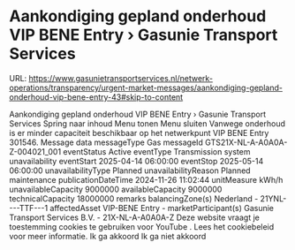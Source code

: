 # Aankondiging gepland onderhoud VIP BENE Entry › Gasunie Transport Services

URL: https://www.gasunietransportservices.nl/netwerk-operations/transparency/urgent-market-messages/aankondiging-gepland-onderhoud-vip-bene-entry-43#skip-to-content

Aankondiging gepland onderhoud VIP BENE Entry › Gasunie Transport Services
Spring naar inhoud
Menu tonen
Menu sluiten
Vanwege onderhoud is er minder
capaciteit
beschikbaar op het netwerkpunt VIP BENE Entry 301546.
Message data
messageType
Gas
messageId
GTS21X-NL-A-A0A0A-Z-004021_001
eventStatus
Active
eventType
Transmission system unavailability
eventStart
2025-04-14 06:00:00
eventStop
2025-05-14 06:00:00
unavailabilityType
Planned
unavailabilityReason
Planned  maintenance
publicationDateTime
2024-11-26 11:02:44
unitMeasure
kWh/h
unavailableCapacity
9000000
availableCapacity
9000000
technicalCapacity
18000000
remarks
balancingZone(s)
Nederland - 21YNL----TTF---1
affectedAsset
VIP-BENE Entry -
marketParticipant(s)
Gasunie Transport Services
B.V. - 21X-NL-A-A0A0A-Z
Deze website vraagt je toestemming cookies te gebruiken voor
YouTube
. Lees het
cookiebeleid
voor meer informatie.
Ik ga akkoord
Ik ga niet akkoord